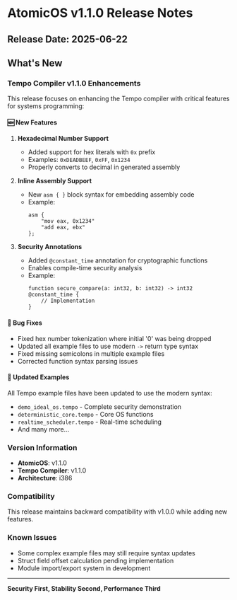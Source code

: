 # AtomicOS v1.1.0 Release Notes

## Release Date: 2025-06-22

## What's New

### Tempo Compiler v1.1.0 Enhancements

This release focuses on enhancing the Tempo compiler with critical features for systems programming:

#### 🆕 New Features

1. **Hexadecimal Number Support**
   - Added support for hex literals with `0x` prefix
   - Examples: `0xDEADBEEF`, `0xFF`, `0x1234`
   - Properly converts to decimal in generated assembly

2. **Inline Assembly Support**
   - New `asm { }` block syntax for embedding assembly code
   - Example:
     ```tempo
     asm {
         "mov eax, 0x1234"
         "add eax, ebx"
     };
     ```

3. **Security Annotations**
   - Added `@constant_time` annotation for cryptographic functions
   - Enables compile-time security analysis
   - Example:
     ```tempo
     function secure_compare(a: int32, b: int32) -> int32 @constant_time {
         // Implementation
     }
     ```

#### 🐛 Bug Fixes

- Fixed hex number tokenization where initial '0' was being dropped
- Updated all example files to use modern `->` return type syntax
- Fixed missing semicolons in multiple example files
- Corrected function syntax parsing issues

#### 📝 Updated Examples

All Tempo example files have been updated to use the modern syntax:
- `demo_ideal_os.tempo` - Complete security demonstration
- `deterministic_core.tempo` - Core OS functions
- `realtime_scheduler.tempo` - Real-time scheduling
- And many more...

### Version Information

- **AtomicOS**: v1.1.0
- **Tempo Compiler**: v1.1.0
- **Architecture**: i386

### Compatibility

This release maintains backward compatibility with v1.0.0 while adding new features.

### Known Issues

- Some complex example files may still require syntax updates
- Struct field offset calculation pending implementation
- Module import/export system in development

---

**Security First, Stability Second, Performance Third**